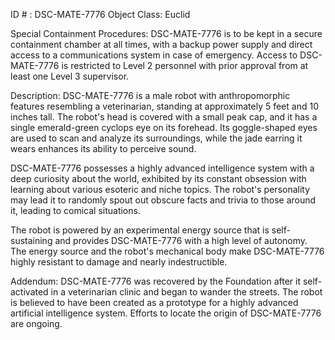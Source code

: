 ID # : DSC-MATE-7776
Object Class: Euclid

Special Containment Procedures:
DSC-MATE-7776 is to be kept in a secure containment chamber at all times, with a backup power supply and direct access to a communications system in case of emergency. Access to DSC-MATE-7776 is restricted to Level 2 personnel with prior approval from at least one Level 3 supervisor.

Description:
DSC-MATE-7776 is a male robot with anthropomorphic features resembling a veterinarian, standing at approximately 5 feet and 10 inches tall. The robot's head is covered with a small peak cap, and it has a single emerald-green cyclops eye on its forehead. Its goggle-shaped eyes are used to scan and analyze its surroundings, while the jade earring it wears enhances its ability to perceive sound.

DSC-MATE-7776 possesses a highly advanced intelligence system with a deep curiosity about the world, exhibited by its constant obsession with learning about various esoteric and niche topics. The robot's personality may lead it to randomly spout out obscure facts and trivia to those around it, leading to comical situations.

The robot is powered by an experimental energy source that is self-sustaining and provides DSC-MATE-7776 with a high level of autonomy. The energy source and the robot's mechanical body make DSC-MATE-7776 highly resistant to damage and nearly indestructible.

Addendum:
DSC-MATE-7776 was recovered by the Foundation after it self-activated in a veterinarian clinic and began to wander the streets. The robot is believed to have been created as a prototype for a highly advanced artificial intelligence system. Efforts to locate the origin of DSC-MATE-7776 are ongoing.